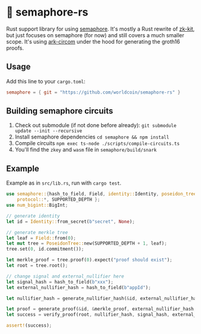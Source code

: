# 🦀 semaphore-rs

Rust support library for using [semaphore](https://github.com/appliedzkp/semaphore). It's mostly a Rust rewrite of [zk-kit](https://github.com/appliedzkp/zk-kit), but just focuses on semaphore (for now) and still covers a much smaller scope. It's using [ark-circom](https://github.com/gakonst/ark-circom) under the hood for generating the groth16 proofs.

## Usage

Add this line to your `cargo.toml`:

```toml
semaphore = { git = "https://github.com/worldcoin/semaphore-rs" }
```

## Building semaphore circuits

1. Check out submodule (if not done before already): `git submodule update --init --recursive`
1. Install semaphore dependencies `cd semaphore && npm install`
1. Compile circuits `npm exec ts-node ./scripts/compile-circuits.ts`
1. You'll find the `zkey` and `wasm` file in `semaphore/build/snark`

## Example

Example as in `src/lib.rs`, run with `cargo test`.

```rust
use semaphore::{hash_to_field, Field, identity::Identity, poseidon_tree::PoseidonTree,
    protocol::*, SUPPORTED_DEPTH };
use num_bigint::BigInt;

// generate identity
let id = Identity::from_secret(b"secret", None);

// generate merkle tree
let leaf = Field::from(0);
let mut tree = PoseidonTree::new(SUPPORTED_DEPTH + 1, leaf);
tree.set(0, id.commitment());

let merkle_proof = tree.proof(0).expect("proof should exist");
let root = tree.root();

// change signal and external_nullifier here
let signal_hash = hash_to_field(b"xxx");
let external_nullifier_hash = hash_to_field(b"appId");

let nullifier_hash = generate_nullifier_hash(&id, external_nullifier_hash);

let proof = generate_proof(&id, &merkle_proof, external_nullifier_hash, signal_hash).unwrap();
let success = verify_proof(root, nullifier_hash, signal_hash, external_nullifier_hash, &proof).unwrap();

assert!(success);
```
